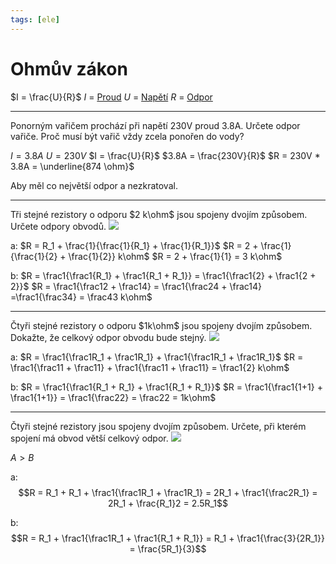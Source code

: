 ```yaml
---
tags: [ele]
---
```

# Ohmův zákon
$I = \frac{U}{R}$
$I$ = [Proud](Vzorníček.md#Proud%20I)
$U$ = [Napětí](./Vzorníček.md#Napětí%20U)
$R$ = [Odpor](./Vzorníček.md#Odpor%20R)

---
Ponorným vařičem prochází při napětí 230V proud 3.8A. Určete odpor vařiče. Proč musí být vařič vždy zcela ponořen do vody?

$I = 3.8A$
$U = 230V$
$I = \frac{U}{R}$
$3.8A  = \frac{230V}{R}$
$R = 230V * 3.8A = \underline{874 \ohm}$

Aby měl co největší odpor a nezkratoval.

---
Tři stejné rezistory o odporu $2 k\ohm$ jsou spojeny dvojím způsobem. Určete odpory obvodů.
![](Pasted%20image%2020220124093528.png)

a:
$R = R_1 + \frac{1}{\frac{1}{R_1} + \frac{1}{R_1}}$
$R = 2 + \frac{1}{\frac{1}{2} + \frac{1}{2}} k\ohm$
$R = 2 + \frac{1}{1} = 3 k\ohm$

b:
$R = \frac1{\frac1{R_1} + \frac1{R_1 + R_1}} = \frac1{\frac1{2} + \frac1{2 + 2}}$
$R = \frac1{\frac12 + \frac14} = \frac1{\frac24 + \frac14} =\frac1{\frac34} = \frac43 k\ohm$

---
Čtyři stejné rezistory o odporu $1k\ohm$ jsou spojeny dvojím způsobem. Dokažte, že celkový odpor obvodu bude stejný.
![](Pasted%20image%2020220124094831.png)

a:
$R = \frac1{\frac1R_1 + \frac1R_1} + \frac1{\frac1R_1 + \frac1R_1}$
$R = \frac1{\frac11 + \frac11} + \frac1{\frac11 + \frac11} = \frac1{2} k\ohm$

b:
$R = \frac1{\frac1{R_1 + R_1} + \frac1{R_1 + R_1}}$
$R = \frac1{\frac1{1+1} + \frac1{1+1}} = \frac1{\frac22} = \frac22 = 1k\ohm$

---
Čtyři stejné rezistory jsou spojeny dvojím způsobem. Určete, při kterém spojení má obvod větší celkový odpor.
![](Pasted%20image%2020220124095434.png)

$A \gt B$

a:
$$R = R_1 + R_1 + \frac1{\frac1R_1 + \frac1R_1} = 2R_1 + \frac1{\frac2R_1} = 2R_1 + \frac{R_1}2 = 2.5R_1$$

b:
$$R = R_1 + \frac1{\frac1R_1 + \frac1{R_1 + R_1}} = R_1 + \frac1{\frac{3}{2R_1}} = \frac{5R_1}{3}$$
